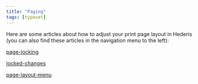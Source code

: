```yaml
---
title: "Paging"
tags: [typeset]
---
```

 
<html><body><section data-type="chapter" class="hsecchapter" data-hederis-type="hsecchapter" id="intro-paging" data-pi-attrs="id: intro-paging; data-tags: typeset;" role="doc-chapter" data-tags="typeset" data-author-name=" " data-book-title=" " title="Paging"><p class="hblkp" data-hederis-type="hblkp" id="pnGZ9KWnI">Here are some articles about how to adjust your print page layout in Hederis (you can also find these articles in the navigation menu to the left): </p><p class="hblkp" data-hederis-type="hblkp" id="pd8L4uNiL"><a href="{% link _docs/page-locking.md %}" class="hspana" data-hederis-type="hspana" id="pbSBzJXkd">page-locking</a></p><p class="hblkp" data-hederis-type="hblkp" id="p5LKeTl3t"><a href="{% link _docs/locked-changes.md %}" class="hspana" data-hederis-type="hspana" id="pOxcDNC4x">locked-changes</a></p><p class="hblkp" data-hederis-type="hblkp" id="p7lerPaiN"><a href="{% link _docs/page-layout-menu.md %}" class="hspana" data-hederis-type="hspana" id="pp0FDzgjt">page-layout-menu</a></p></section></body></html>
